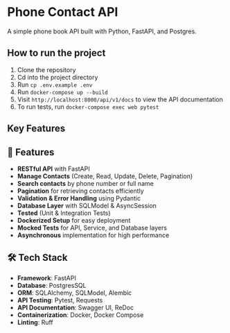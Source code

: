 # Phone Contact API

A simple phone book API built with Python, FastAPI, and Postgres.

## How to run the project

1. Clone the repository
2. Cd into the project directory
3. Run `cp .env.example .env`
3. Run `docker-compose up --build`
4. Visit `http://localhost:8000/api/v1/docs` to view the API documentation
5. To run tests, run `docker-compose exec web pytest`

## Key Features 

## 🚀 Features
- **RESTful API** with FastAPI  
- **Manage Contacts** (Create, Read, Update, Delete, Pagination)  
- **Search contacts** by phone number or full name  
- **Pagination** for retrieving contacts efficiently  
- **Validation & Error Handling** using Pydantic  
- **Database Layer** with SQLModel & AsyncSession  
- **Tested** (Unit & Integration Tests)   
- **Dockerized Setup** for easy deployment  
- **Mocked Tests** for API, Service, and Database layers  
- **Asynchronous** implementation for high performance

## 🛠️ Tech Stack
- **Framework**: FastAPI
- **Database**: PostgresSQL
- **ORM**: SQLAlchemy, SQLModel, Alembic
- **API Testing**: Pytest, Requests
- **API Documentation**: Swagger UI, ReDoc
- **Containerization**: Docker, Docker Compose
- **Linting**: Ruff